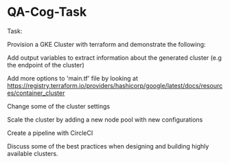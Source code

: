 # QA-Cog-Task

Task:

Provision a GKE Cluster with terraform and demonstrate the following:


Add output variables to extract information about the generated cluster (e.g the endpoint of the cluster)

Add more options to 'main.tf' file by looking at https://registry.terraform.io/providers/hashicorp/google/latest/docs/resources/container_cluster

Change some of the cluster settings

Scale the cluster by adding a new node pool with new configurations

Create a pipeline with CircleCI

Discuss some of the best practices when designing and building highly available clusters.
